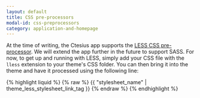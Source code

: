 ```yaml
---
layout: default
title: CSS pre-processors
modal-id: css-preprocessors
category: application-and-homepage
---
```

At the time of writing, the Ctesius app supports the [LESS CSS pre-processor](http://lesscss.org/). We will extend the app further in the future to support SASS. For now, to get up and running with LESS, simply add your CSS file with the ``lless`` extension to your theme's CSS folder. You can then bring it into the theme and have it processed using the following line:

{% highlight liquid %}
{% raw %}
{{ "stylesheet_name" | theme_less_stylesheet_link_tag }}
{% endraw %}
{% endhighlight %}